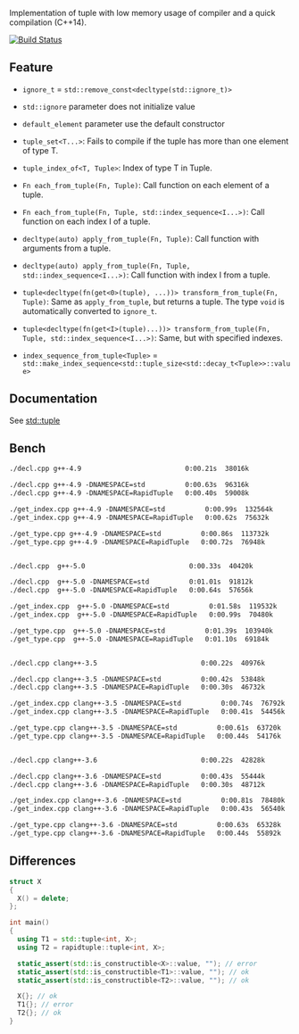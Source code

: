 Implementation of tuple with low memory usage of compiler and a quick compilation (C++14).

[![Build Status](https://travis-ci.org/jonathanpoelen/RapidTuple.svg?branch=master)](https://travis-ci.org/jonathanpoelen/RapidTuple)


Feature
-------

- `ignore_t` = `std::remove_const<decltype(std::ignore_t)>`

- `std::ignore` parameter does not initialize value

- `default_element` parameter use the default constructor

- `tuple_set<T...>`: Fails to compile if the tuple has more than one element of type T.

- `tuple_index_of<T, Tuple>`: Index of type T in Tuple.

- `Fn each_from_tuple(Fn, Tuple)`:  Call function on each element of a tuple.
- `Fn each_from_tuple(Fn, Tuple, std::index_sequence<I...>)`:  Call function on each index I of a tuple.

- `decltype(auto) apply_from_tuple(Fn, Tuple)`:  Call function with arguments from a tuple.
- `decltype(auto) apply_from_tuple(Fn, Tuple, std::index_sequence<I...>)`:  Call function with index I from a tuple.

- `tuple<decltype(fn(get<0>(tuple), ...))> transform_from_tuple(Fn, Tuple)`:  Same as `apply_from_tuple`, but returns a tuple. The type `void` is automatically converted to `ignore_t`.
- `tuple<decltype(fn(get<I>(tuple)...))> transform_from_tuple(Fn, Tuple, std::index_sequence<I...>)`:  Same, but with specified indexes.

- `index_sequence_from_tuple<Tuple>` = `std::make_index_sequence<std::tuple_size<std::decay_t<Tuple>>::value>`

Documentation
-------------

See [std::tuple](http://en.cppreference.com/w/cpp/utility/tuple)


Bench
-----

```txt
./decl.cpp g++-4.9                          0:00.21s  38016k

./decl.cpp g++-4.9 -DNAMESPACE=std          0:00.63s  96316k
./decl.cpp g++-4.9 -DNAMESPACE=RapidTuple   0:00.40s  59008k

./get_index.cpp g++-4.9 -DNAMESPACE=std          0:00.99s  132564k
./get_index.cpp g++-4.9 -DNAMESPACE=RapidTuple   0:00.62s  75632k

./get_type.cpp g++-4.9 -DNAMESPACE=std          0:00.86s  113732k
./get_type.cpp g++-4.9 -DNAMESPACE=RapidTuple   0:00.72s  76948k


./decl.cpp  g++-5.0                          0:00.33s  40420k

./decl.cpp  g++-5.0 -DNAMESPACE=std          0:01.01s  91812k
./decl.cpp  g++-5.0 -DNAMESPACE=RapidTuple   0:00.64s  57656k

./get_index.cpp  g++-5.0 -DNAMESPACE=std          0:01.58s  119532k
./get_index.cpp  g++-5.0 -DNAMESPACE=RapidTuple   0:00.99s  70480k

./get_type.cpp  g++-5.0 -DNAMESPACE=std          0:01.39s  103940k
./get_type.cpp  g++-5.0 -DNAMESPACE=RapidTuple   0:01.10s  69184k


./decl.cpp clang++-3.5                          0:00.22s  40976k

./decl.cpp clang++-3.5 -DNAMESPACE=std          0:00.42s  53848k
./decl.cpp clang++-3.5 -DNAMESPACE=RapidTuple   0:00.30s  46732k

./get_index.cpp clang++-3.5 -DNAMESPACE=std          0:00.74s  76792k
./get_index.cpp clang++-3.5 -DNAMESPACE=RapidTuple   0:00.41s  54456k

./get_type.cpp clang++-3.5 -DNAMESPACE=std          0:00.61s  63720k
./get_type.cpp clang++-3.5 -DNAMESPACE=RapidTuple   0:00.44s  54176k


./decl.cpp clang++-3.6                          0:00.22s  42828k

./decl.cpp clang++-3.6 -DNAMESPACE=std          0:00.43s  55444k
./decl.cpp clang++-3.6 -DNAMESPACE=RapidTuple   0:00.30s  48712k

./get_index.cpp clang++-3.6 -DNAMESPACE=std          0:00.81s  78480k
./get_index.cpp clang++-3.6 -DNAMESPACE=RapidTuple   0:00.43s  56540k

./get_type.cpp clang++-3.6 -DNAMESPACE=std          0:00.63s  65328k
./get_type.cpp clang++-3.6 -DNAMESPACE=RapidTuple   0:00.44s  55892k
```


Differences
-----------

```c++
struct X
{
  X() = delete;
};

int main()
{
  using T1 = std::tuple<int, X>;
  using T2 = rapidtuple::tuple<int, X>;

  static_assert(std::is_constructible<X>::value, ""); // error
  static_assert(std::is_constructible<T1>::value, ""); // ok
  static_assert(std::is_constructible<T2>::value, ""); // ok

  X{}; // ok
  T1{}; // error
  T2{}; // ok
}
```


